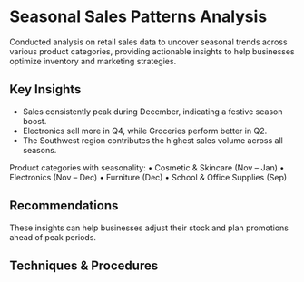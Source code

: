 # Seasonal Sales Patterns Analysis
Conducted analysis on retail sales data to uncover seasonal trends across various product categories, providing actionable insights to help businesses optimize inventory and marketing strategies.

## Key Insights
- Sales consistently peak during December, indicating a festive season boost.
- Electronics sell more in Q4, while Groceries perform better in Q2.
- The Southwest region contributes the highest sales volume across all seasons.

Product categories with seasonality:
•	Cosmetic & Skincare (Nov – Jan)
•	Electronics (Nov – Dec)
•	Furniture (Dec)
•	School & Office Supplies (Sep)


## Recommendations
These insights can help businesses adjust their stock and plan promotions ahead of peak periods.

## Techniques & Procedures
